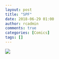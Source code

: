 ```yaml
---
layout: post
title: "SPF"
date: 2018-06-29 01:00
author: rcadmin
comments: true
categories: [Comics]
tags: []
---
```

<a href="../comics/2018/06/29/spf"><img src="http://dl.bitsmack.com/comics/20180629.jpg" /></a>

